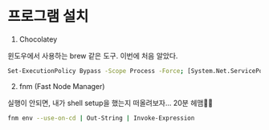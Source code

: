 # 프로그램 설치

1. Chocolatey

윈도우에서 사용하는 brew 같은 도구. 이번에 처음 알았다.

```bash
Set-ExecutionPolicy Bypass -Scope Process -Force; [System.Net.ServicePointManager]::SecurityProtocol = [System.Net.ServicePointManager]::SecurityProtocol -bor 3072; iex ((New-Object System.Net.WebClient).DownloadString('https://community.chocolatey.org/install.ps1'))
```

2. fnm (Fast Node Manager)

실행이 안되면, 내가 shell setup을 했는지 떠올려보자... 20분 헤맴🤦‍♀️

```bash
fnm env --use-on-cd | Out-String | Invoke-Expression
```
